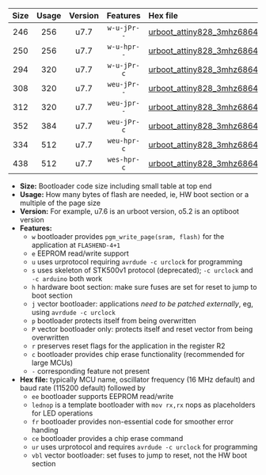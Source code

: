 |Size|Usage|Version|Features|Hex file|
|:-:|:-:|:-:|:-:|:--|
|246|256|u7.7|`w-u-jPr--`|[urboot_attiny828_3mhz6864_230400bps_lednop_ur_vbl.hex](https://raw.githubusercontent.com/stefanrueger/urboot.hex/main/mcus/attiny828/fcpu_3mhz6864/230400_bps/urboot_attiny828_3mhz6864_230400bps_lednop_ur_vbl.hex)|
|250|256|u7.7|`w-u-hpr--`|[urboot_attiny828_3mhz6864_230400bps_lednop_fr_ur.hex](https://raw.githubusercontent.com/stefanrueger/urboot.hex/main/mcus/attiny828/fcpu_3mhz6864/230400_bps/urboot_attiny828_3mhz6864_230400bps_lednop_fr_ur.hex)|
|294|320|u7.7|`w-u-jPr-c`|[urboot_attiny828_3mhz6864_230400bps_lednop_fr_ce_ur_vbl.hex](https://raw.githubusercontent.com/stefanrueger/urboot.hex/main/mcus/attiny828/fcpu_3mhz6864/230400_bps/urboot_attiny828_3mhz6864_230400bps_lednop_fr_ce_ur_vbl.hex)|
|308|320|u7.7|`weu-jPr--`|[urboot_attiny828_3mhz6864_230400bps_ee_lednop_ur_vbl.hex](https://raw.githubusercontent.com/stefanrueger/urboot.hex/main/mcus/attiny828/fcpu_3mhz6864/230400_bps/urboot_attiny828_3mhz6864_230400bps_ee_lednop_ur_vbl.hex)|
|312|320|u7.7|`weu-jpr--`|[urboot_attiny828_3mhz6864_230400bps_ee_lednop_fr_ur_vbl.hex](https://raw.githubusercontent.com/stefanrueger/urboot.hex/main/mcus/attiny828/fcpu_3mhz6864/230400_bps/urboot_attiny828_3mhz6864_230400bps_ee_lednop_fr_ur_vbl.hex)|
|352|384|u7.7|`weu-jPr-c`|[urboot_attiny828_3mhz6864_230400bps_ee_lednop_fr_ce_ur_vbl.hex](https://raw.githubusercontent.com/stefanrueger/urboot.hex/main/mcus/attiny828/fcpu_3mhz6864/230400_bps/urboot_attiny828_3mhz6864_230400bps_ee_lednop_fr_ce_ur_vbl.hex)|
|334|512|u7.7|`weu-hpr-c`|[urboot_attiny828_3mhz6864_230400bps_ee_lednop_fr_ce_ur.hex](https://raw.githubusercontent.com/stefanrueger/urboot.hex/main/mcus/attiny828/fcpu_3mhz6864/230400_bps/urboot_attiny828_3mhz6864_230400bps_ee_lednop_fr_ce_ur.hex)|
|438|512|u7.7|`wes-hpr-c`|[urboot_attiny828_3mhz6864_230400bps_ee_lednop_fr_ce.hex](https://raw.githubusercontent.com/stefanrueger/urboot.hex/main/mcus/attiny828/fcpu_3mhz6864/230400_bps/urboot_attiny828_3mhz6864_230400bps_ee_lednop_fr_ce.hex)|

- **Size:** Bootloader code size including small table at top end
- **Usage:** How many bytes of flash are needed, ie, HW boot section or a multiple of the page size
- **Version:** For example, u7.6 is an urboot version, o5.2 is an optiboot version
- **Features:**
  + `w` bootloader provides `pgm_write_page(sram, flash)` for the application at `FLASHEND-4+1`
  + `e` EEPROM read/write support
  + `u` uses urprotocol requiring `avrdude -c urclock` for programming
  + `s` uses skeleton of STK500v1 protocol (deprecated); `-c urclock` and `-c arduino` both work
  + `h` hardware boot section: make sure fuses are set for reset to jump to boot section
  + `j` vector bootloader: applications *need to be patched externally*, eg, using `avrdude -c urclock`
  + `p` bootloader protects itself from being overwritten
  + `P` vector bootloader only: protects itself and reset vector from being overwritten
  + `r` preserves reset flags for the application in the register R2
  + `c` bootloader provides chip erase functionality (recommended for large MCUs)
  + `-` corresponding feature not present
- **Hex file:** typically MCU name, oscillator frequency (16 MHz default) and baud rate (115200 default) followed by
  + `ee` bootloader supports EEPROM read/write
  + `lednop` is a template bootloader with `mov rx,rx` nops as placeholders for LED operations
  + `fr` bootloader provides non-essential code for smoother error handing
  + `ce` bootloader provides a chip erase command
  + `ur` uses urprotocol and requires `avrdude -c urclock` for programming
  + `vbl` vector bootloader: set fuses to jump to reset, not the HW boot section
